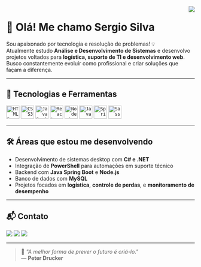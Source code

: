 <img align='right' src="https://github-readme-stats.vercel.app/api/top-langs/?username=Sergio-jr-Silva&layout=compact&langs_count=7&theme=midnight-purple"/>

# 👋 Olá! Me chamo **Sergio Silva**
Sou apaixonado por tecnologia e resolução de problemas! 💡  
Atualmente estudo **Análise e Desenvolvimento de Sistemas** e desenvolvo projetos voltados para **logística, suporte de TI e desenvolvimento web**.  
Busco constantemente evoluir como profissional e criar soluções que façam a diferença.

---

## 🚀 Tecnologias e Ferramentas

<code><img height="35" src="https://cdn.jsdelivr.net/gh/devicons/devicon/icons/html5/html5-original.svg" alt="HTML5"></code>
<code><img height="35" src="https://cdn.jsdelivr.net/gh/devicons/devicon/icons/css3/css3-original.svg" alt="CSS3"></code>
<code><img height="35" src="https://cdn.jsdelivr.net/gh/devicons/devicon/icons/javascript/javascript-original.svg" alt="JavaScript"></code>
<code><img height="35" src="https://cdn.jsdelivr.net/gh/devicons/devicon/icons/react/react-original-wordmark.svg" alt="React"></code>
<code><img height="35" src="https://cdn.jsdelivr.net/gh/devicons/devicon/icons/nodejs/nodejs-plain.svg" alt="Node.js"></code>
<code><img height="35" src="https://cdn.jsdelivr.net/gh/devicons/devicon/icons/java/java-original.svg" alt="Java"></code>
<code><img height="35" src="https://cdn.jsdelivr.net/gh/devicons/devicon/icons/spring/spring-original.svg" alt="Spring Boot"></code>
<code><img height="35" src="https://cdn.jsdelivr.net/gh/devicons/devicon/icons/sass/sass-original.svg" alt="Sass"></code>

---

## 🛠️ Áreas que estou me desenvolvendo

- Desenvolvimento de sistemas desktop com **C# e .NET**
- Integração de **PowerShell** para automações em suporte técnico
- Backend com **Java Spring Boot** e **Node.js**
- Banco de dados com **MySQL**
- Projetos focados em **logística**, **controle de perdas**, e **monitoramento de desempenho**

---

## 📬 Contato

<a href="https://www.linkedin.com/in/sergio-silva-6928a4236/" target="_blank"><img src="https://img.shields.io/badge/-LinkedIn-%230077B5?style=for-the-badge&logo=linkedin&logoColor=white"></a> 
<a href="mailto:juniosergio034@gmail.com"><img src="https://img.shields.io/badge/Gmail-D14836?style=for-the-badge&logo=gmail&logoColor=white"></a>
<a href="https://www.instagram.com/sergio_jrsilva/" target="_blank"><img src="https://img.shields.io/badge/Instagram-E4405F?style=for-the-badge&logo=instagram&logoColor=white"></a>

---

> 💬 *"A melhor forma de prever o futuro é criá-lo."*  
> — **Peter Drucker**

